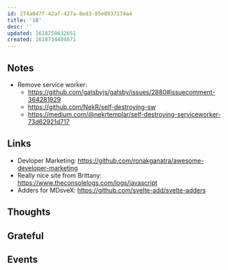 ```yaml
---
id: 274a047f-42af-427a-8ed3-05e8937174a4
title: '18'
desc: ''
updated: 1618758632651
created: 1618734404671
---
```


## Notes

- Remove service worker:
  - https://github.com/gatsbyjs/gatsby/issues/2880#issuecomment-364281929
  - https://github.com/NekR/self-destroying-sw
  - https://medium.com/@nekrtemplar/self-destroying-serviceworker-73d62921d717

## Links

- Devloper Marketing:
  https://github.com/ronakganatra/awesome-developer-marketing
- Really nice site from Brittany:
  https://www.theconsolelogs.com/logs/javascript
- Adders for MDsveX: https://github.com/svelte-add/svelte-adders

## Thoughts

## Grateful

## Events
